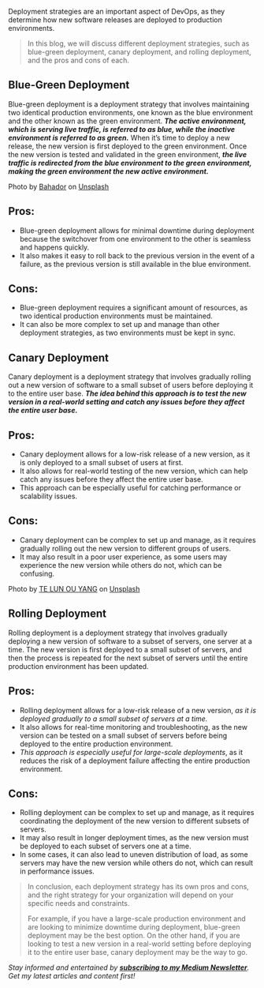 Deployment strategies are an important aspect of DevOps, as they determine how new software releases are deployed to production environments.

> In this blog, we will discuss different deployment strategies, such as blue-green deployment, canary deployment, and rolling deployment, and the pros and cons of each.

## Blue-Green Deployment

Blue-green deployment is a deployment strategy that involves maintaining two identical production environments, one known as the blue environment and the other known as the green environment. _**The active environment, which is serving live traffic, is referred to as blue, while the inactive environment is referred to as green.**_ When it’s time to deploy a new release, the new version is first deployed to the green environment. Once the new version is tested and validated in the green environment, _**the live traffic is redirected from the blue environment to the green environment, making the green environment the new active environment.**_

Photo by [Bahador](https://unsplash.com/es/@_bahador?utm_source=unsplash&utm_medium=referral&utm_content=creditCopyText) on [Unsplash](https://unsplash.com/photos/z6qLnIF1zl8?utm_source=unsplash&utm_medium=referral&utm_content=creditCopyText)

## Pros:

- Blue-green deployment allows for minimal downtime during deployment because the switchover from one environment to the other is seamless and happens quickly.
- It also makes it easy to roll back to the previous version in the event of a failure, as the previous version is still available in the blue environment.

## Cons:

- Blue-green deployment requires a significant amount of resources, as two identical production environments must be maintained.
- It can also be more complex to set up and manage than other deployment strategies, as two environments must be kept in sync.

## Canary Deployment

Canary deployment is a deployment strategy that involves gradually rolling out a new version of software to a small subset of users before deploying it to the entire user base. _**The idea behind this approach is to test the new version in a real-world setting and catch any issues before they affect the entire user base.**_

## Pros:

- Canary deployment allows for a low-risk release of a new version, as it is only deployed to a small subset of users at first.
- It also allows for real-world testing of the new version, which can help catch any issues before they affect the entire user base.
- This approach can be especially useful for catching performance or scalability issues.

## Cons:

- Canary deployment can be complex to set up and manage, as it requires gradually rolling out the new version to different groups of users.
- It may also result in a poor user experience, as some users may experience the new version while others do not, which can be confusing.

Photo by [TE LUN OU YANG](https://unsplash.com/@telun_photo?utm_source=unsplash&utm_medium=referral&utm_content=creditCopyText) on [Unsplash](https://unsplash.com/photos/SsfIl_7dU4U?utm_source=unsplash&utm_medium=referral&utm_content=creditCopyText)

## Rolling Deployment

Rolling deployment is a deployment strategy that involves gradually deploying a new version of software to a subset of servers, one server at a time. The new version is first deployed to a small subset of servers, and then the process is repeated for the next subset of servers until the entire production environment has been updated.

## Pros:

- Rolling deployment allows for a low-risk release of a new version, _as it is deployed gradually to a small subset of servers at a time._
- It also allows for real-time monitoring and troubleshooting, as the new version can be tested on a small subset of servers before being deployed to the entire production environment.
- _This approach is especially useful for large-scale deployments_, as it reduces the risk of a deployment failure affecting the entire production environment.

## Cons:

- Rolling deployment can be complex to set up and manage, as it requires coordinating the deployment of the new version to different subsets of servers.
- It may also result in longer deployment times, as the new version must be deployed to each subset of servers one at a time.
- In some cases, it can also lead to uneven distribution of load, as some servers may have the new version while others do not, which can result in performance issues.

> In conclusion, each deployment strategy has its own pros and cons, and the right strategy for your organization will depend on your specific needs and constraints.
> 
> For example, if you have a large-scale production environment and are looking to minimize downtime during deployment, blue-green deployment may be the best option. On the other hand, if you are looking to test a new version in a real-world setting before deploying it to the entire user base, canary deployment may be the way to go.

_Stay informed and entertained by **[subscribing to my Medium Newsletter](https://quillquest.medium.com/subscribe)**. Get my latest articles and content first!_